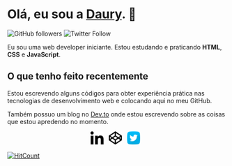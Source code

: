 # Olá, eu sou a [Daury](https://dauryellen.github.io/). 👋
![GitHub followers](https://img.shields.io/github/followers/dauryellen?label=GitHub&style=plastic)
![Twitter Follow](https://img.shields.io/twitter/follow/dauryoque?label=Twitter&style=plastic)


Eu sou uma web developer iniciante. Estou estudando e praticando **HTML**, **CSS** e **JavaScript**. 

## O que tenho feito recentemente

Estou escrevendo alguns códigos para obter experiência prática nas tecnologias de desenvolvimento web e colocando aqui no meu GitHub.

Também possuo um blog no [Dev.to](https://dev.to/dauryellen) onde estou escrevendo sobre as coisas que estou apredendo no momento.

<p align='center'>
  <a href="https://www.linkedin.com/in/dauryellen/" target="_blank"><img height="30" src="linkedin.png"></a>&nbsp;&nbsp;
  <a href="https://codepen.io/dauryellen" target="_blank"><img height="30" src="codepen.png"></a>&nbsp;&nbsp;
  <a href="https://twitter.com/dauryoque" target="_blank"><img height="30" src="twitter.png"></a>&nbsp;&nbsp;
</p>

[![HitCount](http://hits.dwyl.com/dauryellen/dauryellen/dauryellen.svg)](http://hits.dwyl.com/dauryellen/dauryellen/dauryellen)

